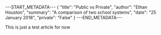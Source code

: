 
---START_METADATA---
{
  "title": "Public vs Private",
  "author": "Ethan Houston",
  "summary": "A comparison of two school systems",
  "date": "25 January 2018",
  "private": "False"
}
---END_METADATA---

This is just a test article for now
